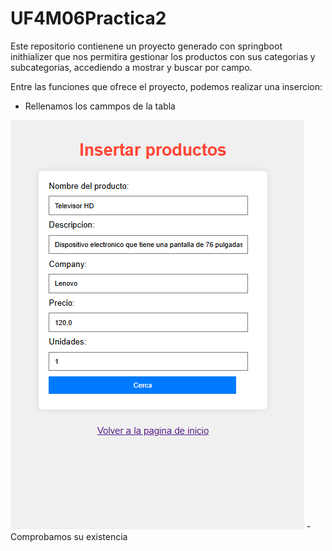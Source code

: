 # UF4M06Practica2

Este repositorio contienene un proyecto generado con springboot inithializer que nos permitira
gestionar los productos con sus categorias y subcategorias, accediendo a mostrar y buscar por
campo.


Entre las funciones que ofrece el proyecto, podemos realizar una insercion:

- Rellenamos los cammpos de la tabla
<img src="./imgs/Imagen_01.png"/>
- Comprobamos su existencia




